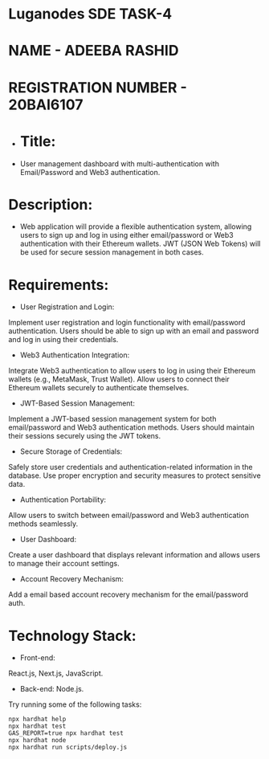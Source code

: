 # Luganodes SDE TASK-4

# NAME - ADEEBA RASHID
# REGISTRATION NUMBER - 20BAI6107

* # Title:

*   User management dashboard with multi-authentication with Email/Password and Web3 authentication.
  
# Description:

* Web application will provide a flexible authentication system, allowing users to sign up and log in using either email/password or Web3 authentication with their Ethereum wallets. JWT (JSON Web Tokens) will be used for secure session management in both cases.

# Requirements:

* User Registration and Login:

Implement user registration and login functionality with email/password authentication.
Users should be able to sign up with an email and password and log in using their credentials.

* Web3 Authentication Integration:

Integrate Web3 authentication to allow users to log in using their Ethereum wallets (e.g., MetaMask, Trust Wallet).
Allow users to connect their Ethereum wallets securely to authenticate themselves.

* JWT-Based Session Management:

Implement a JWT-based session management system for both email/password and Web3 authentication methods.
Users should maintain their sessions securely using the JWT tokens.  

* Secure Storage of Credentials:

Safely store user credentials and authentication-related information in the database.
Use proper encryption and security measures to protect sensitive data.  

* Authentication Portability:

Allow users to switch between email/password and Web3 authentication methods seamlessly.  

* User Dashboard:

Create a user dashboard that displays relevant information and allows users to manage their account settings.  

* Account Recovery Mechanism:

Add a email based account recovery mechanism for the email/password auth.

# Technology Stack:

* Front-end:

React.js, Next.js, JavaScript.  
* Back-end:
 Node.js.

Try running some of the following tasks:

```shell
npx hardhat help
npx hardhat test
GAS_REPORT=true npx hardhat test
npx hardhat node
npx hardhat run scripts/deploy.js
```
